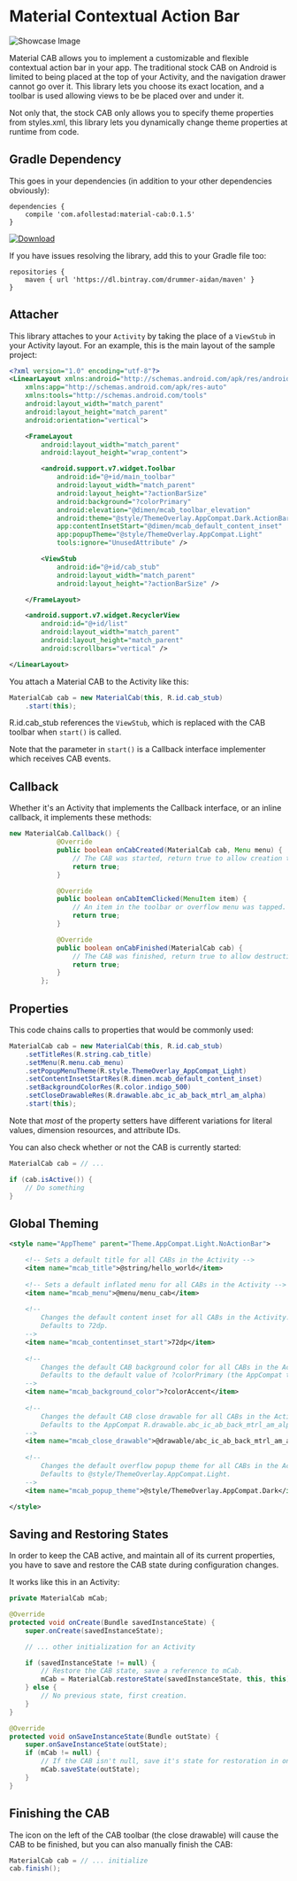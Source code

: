 # Material Contextual Action Bar

![Showcase Image](https://raw.githubusercontent.com/afollestad/material-cab/master/art/screenshot2.png)

Material CAB allows you to implement a customizable and flexible contextual action bar in your app.
The traditional stock CAB on Android is limited to being placed at the top of your Activity, and the navigation drawer 
cannot go over it. This library lets you choose its exact location, and a toolbar is used allowing views
to be be placed over and under it.

Not only that, the stock CAB only allows you to specify theme properties from styles.xml, this library
lets you dynamically change theme properties at runtime from code.

## Gradle Dependency

This goes in your dependencies (in addition to your other dependencies obviously):

```Gradle
dependencies {
    compile 'com.afollestad:material-cab:0.1.5'
}
```

[ ![Download](https://api.bintray.com/packages/drummer-aidan/maven/material-cab/images/download.svg) ](https://bintray.com/drummer-aidan/maven/material-cab/_latestVersion)

If you have issues resolving the library, add this to your Gradle file too:

```Gradle
repositories {
    maven { url 'https://dl.bintray.com/drummer-aidan/maven' }
}
```

## Attacher

This library attaches to your `Activity` by taking the place of a `ViewStub` in your Activity layout.
For an example, this is the main layout of the sample project:

```xml
<?xml version="1.0" encoding="utf-8"?>
<LinearLayout xmlns:android="http://schemas.android.com/apk/res/android"
    xmlns:app="http://schemas.android.com/apk/res-auto"
    xmlns:tools="http://schemas.android.com/tools"
    android:layout_width="match_parent"
    android:layout_height="match_parent"
    android:orientation="vertical">

    <FrameLayout
        android:layout_width="match_parent"
        android:layout_height="wrap_content">

        <android.support.v7.widget.Toolbar
            android:id="@+id/main_toolbar"
            android:layout_width="match_parent"
            android:layout_height="?actionBarSize"
            android:background="?colorPrimary"
            android:elevation="@dimen/mcab_toolbar_elevation"
            android:theme="@style/ThemeOverlay.AppCompat.Dark.ActionBar"
            app:contentInsetStart="@dimen/mcab_default_content_inset"
            app:popupTheme="@style/ThemeOverlay.AppCompat.Light"
            tools:ignore="UnusedAttribute" />

        <ViewStub
            android:id="@+id/cab_stub"
            android:layout_width="match_parent"
            android:layout_height="?actionBarSize" />

    </FrameLayout>

    <android.support.v7.widget.RecyclerView
        android:id="@+id/list"
        android:layout_width="match_parent"
        android:layout_height="match_parent"
        android:scrollbars="vertical" />

</LinearLayout>
```

You attach a Material CAB to the Activity like this:

```java
MaterialCab cab = new MaterialCab(this, R.id.cab_stub)
    .start(this);
```

R.id.cab_stub references the `ViewStub`, which is replaced with the CAB toolbar when `start()` is called.

Note that the parameter in `start()` is a Callback interface implementer which receives CAB events.

## Callback

Whether it's an Activity that implements the Callback interface, or an inline callback, it implements
these methods:

```java
new MaterialCab.Callback() {
            @Override
            public boolean onCabCreated(MaterialCab cab, Menu menu) {
                // The CAB was started, return true to allow creation to continue.
                return true; 
            }

            @Override
            public boolean onCabItemClicked(MenuItem item) {
                // An item in the toolbar or overflow menu was tapped.
                return true;
            }

            @Override
            public boolean onCabFinished(MaterialCab cab) {
                // The CAB was finished, return true to allow destruction to continue.
                return true;
            }
        };
```

## Properties

This code chains calls to properties that would be commonly used:

```java
MaterialCab cab = new MaterialCab(this, R.id.cab_stub)
    .setTitleRes(R.string.cab_title)
    .setMenu(R.menu.cab_menu)
    .setPopupMenuTheme(R.style.ThemeOverlay_AppCompat_Light)
    .setContentInsetStartRes(R.dimen.mcab_default_content_inset)
    .setBackgroundColorRes(R.color.indigo_500)
    .setCloseDrawableRes(R.drawable.abc_ic_ab_back_mtrl_am_alpha)
    .start(this);
```

Note that *most* of the property setters have different variations for literal values, dimension resources,
and attribute IDs.

You can also check whether or not the CAB is currently started:

```java
MaterialCab cab = // ...

if (cab.isActive()) {
    // Do something
}
```

## Global Theming

```xml
<style name="AppTheme" parent="Theme.AppCompat.Light.NoActionBar">

    <!-- Sets a default title for all CABs in the Activity -->
    <item name="mcab_title">@string/hello_world</item>
    
    <!-- Sets a default inflated menu for all CABs in the Activity -->
    <item name="mcab_menu">@menu/menu_cab</item>
    
    <!-- 
        Changes the default content inset for all CABs in the Activity.
        Defaults to 72dp.
    -->
    <item name="mcab_contentinset_start">72dp</item>
    
    <!-- 
        Changes the default CAB background color for all CABs in the Activity.
        Defaults to the default value of ?colorPrimary (the AppCompat theme attribute).
    -->
    <item name="mcab_background_color">?colorAccent</item>
    
    <!-- 
        Changes the default CAB close drawable for all CABs in the Activity.
        Defaults to the AppCompat R.drawable.abc_ic_ab_back_mtrl_am_alpha back arrow.
    -->
    <item name="mcab_close_drawable">@drawable/abc_ic_ab_back_mtrl_am_alpha</item>
    
    <!-- 
        Changes the default overflow popup theme for all CABs in the Activity.
        Defaults to @style/ThemeOverlay.AppCompat.Light.
    -->
    <item name="mcab_popup_theme">@style/ThemeOverlay.AppCompat.Dark</item>

</style>
```

## Saving and Restoring States

In order to keep the CAB active, and maintain all of its current properties, you have to save and restore
the CAB state during configuration changes.

It works like this in an Activity:

```java
private MaterialCab mCab;

@Override
protected void onCreate(Bundle savedInstanceState) {
    super.onCreate(savedInstanceState);

    // ... other initialization for an Activity

    if (savedInstanceState != null) {
        // Restore the CAB state, save a reference to mCab.
        mCab = MaterialCab.restoreState(savedInstanceState, this, this);
    } else {
        // No previous state, first creation.
    }
}

@Override
protected void onSaveInstanceState(Bundle outState) {
    super.onSaveInstanceState(outState);
    if (mCab != null) {
        // If the CAB isn't null, save it's state for restoration in onCreate()
        mCab.saveState(outState);
    }
}
```

## Finishing the CAB

The icon on the left of the CAB toolbar (the close drawable) will cause the CAB to be finished,
but you can also manually finish the CAB:

```java
MaterialCab cab = // ... initialize
cab.finish();
```
